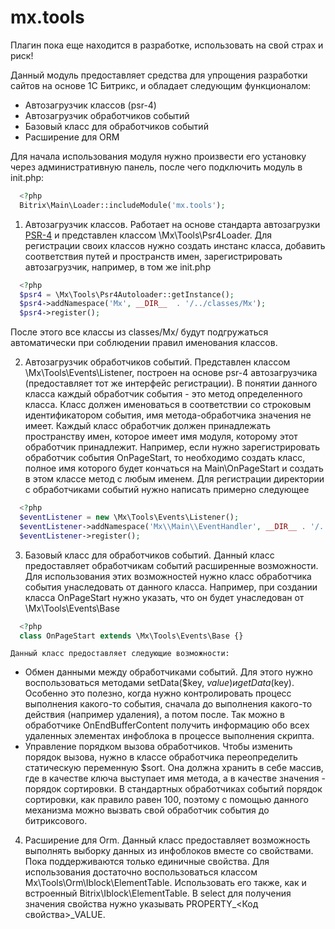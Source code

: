 mx.tools
========
Плагин пока еще находится в разработке, использовать на свой страх и риск!

Данный модуль предоставляет средства для упрощения разработки сайтов на основе 1С Битрикс, и обладает следующим функционалом:

 - Автозагрузчик классов (psr-4) 
 - Автозагрузчик обработчиков событий
 - Базовый класс для обработчиков событий
 - Расширение для ORM

Для начала использования модуля нужно произвести его установку через административную панель, после чего подключить модуль в init.php:

  ```php
    <?php
    Bitrix\Main\Loader::includeModule('mx.tools');
  ```
    
1. Автозагрузчик классов.
Работает на основе стандарта автозагрузки [PSR-4](http://www.php-fig.org/psr/psr-4/ru/) и представлен классом \Mx\Tools\Psr4Loader. Для регистрации своих классов нужно создать инстанс класса, добавить соответствия путей и пространств имен, зарегистрировать автозагрузчик, например, в том же init.php

  ```php
    <?php
    $psr4 = \Mx\Tools\Psr4Autoloader::getInstance();
    $psr4->addNamespace('Mx', __DIR__  . '/../classes/Mx');
    $psr4->register();
  ```
  После этого все классы из classes/Mx/ будут подгружаться автоматически при соблюдении правил именования классов.

2. Автозагрузчик обработчиков событий. Представлен классом \Mx\Tools\Events\Listener, построен на основе psr-4 автозагрузчика (предоставляет тот же интерфейс регистрации). В понятии данного класса каждый обработчик события - это метод определенного класса. Класс должен именоваться в соответствии со строковым идентификатором события, имя метода-обработчика значения не имеет. Каждый класс обработчик должен принадлежать пространству имен, которое имеет имя модуля, которому этот обработчик принадлежит. Например, если нужно зарегистрировать обработчик события OnPageStart, то необходимо создать класс, полное имя которого будет кончаться на Main\OnPageStart и создать в этом классе метод с любым именем. Для регистрации директории с обработчиками событий нужно написать примерно следующее

  ```php
    <?php
    $eventListener = new \Mx\Tools\Events\Listener();
    $eventListener->addNamespace('Mx\\Main\\EventHandler', __DIR__ . '/../classes/Mx/Main/EventHandler');
    $eventListener->register();
  ```
  
3. Базовый класс для обработчиков событий. 
Данный класс предоставляет обработчикам событий расширенные возможности. Для использования этих возможностей нужно класс обработчика события унаследовать от данного класса. Например, при создании класса OnPageStart нужно указать, что он будет унаследован от \Mx\Tools\Events\Base

  ```php
    <?php
    class OnPageStart extends \Mx\Tools\Events\Base {}
  ```
    Данный класс предоставляет следующие возможности:
 - Обмен данными между обработчиками событий. Для этого нужно воспользоваться методами setData($key, $value) и getData($key). Особенно это полезно, когда нужно контролировать процесс выполнения какого-то события, сначала до выполнения какого-то действия (например удаления), а потом после. Так можно в обработчике OnEndBufferContent получить информацию обо всех удаленных элементах инфоблока в процессе выполнения скрипта.
 - Управление порядком вызова обработчиков. Чтобы изменить порядок вызова, нужно в классе обработчика переопределить статическую переменную $sort. Она должна хранить в себе массив, где в качестве ключа выступает имя метода, а в качестве значения - порядок сортировки. В стандартных обработчиках событий порядок сортировки, как правило равен 100, поэтому с помощью данного механизма можно вызвать свой обработчик события до битриксового.

4.  Расширение для Orm.
Данный класс предоставляет возможность выполнять выборку данных из инфоблоков вместе со свойствами. Пока поддерживаются только единичные свойства. Для использования достаточно воспользоваться классом Mx\Tools\Orm\Iblock\ElementTable. Использовать его также, как и встроенный Bitrix\Iblock\ElementTable. В select для получения значения свойства нужно указывать PROPERTY_<Код свойства>_VALUE.



